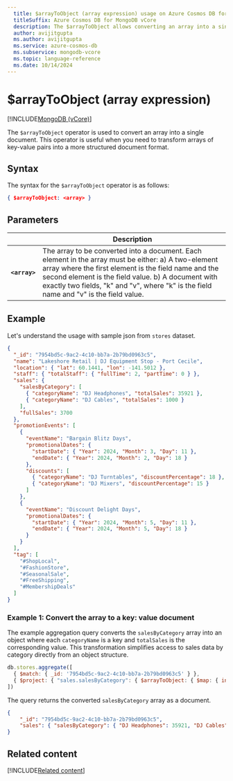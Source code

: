 ```yaml
---
  title: $arrayToObject (array expression) usage on Azure Cosmos DB for MongoDB vCore
  titleSuffix: Azure Cosmos DB for MongoDB vCore
  description: The $arrayToObject allows converting an array into a single document.
  author: avijitgupta
  ms.author: avijitgupta
  ms.service: azure-cosmos-db
  ms.subservice: mongodb-vcore
  ms.topic: language-reference
  ms.date: 10/14/2024
---
```


# $arrayToObject (array expression)

[!INCLUDE[MongoDB (vCore)](~/reusable-content/ce-skilling/azure/includes/cosmos-db/includes/appliesto-mongodb-vcore.md)]

The `$arrayToObject` operator is used to convert an array into a single document. This operator is useful when you need to transform arrays of key-value pairs into a more structured document format.

## Syntax

The syntax for the `$arrayToObject` operator is as follows:

```json
{ $arrayToObject: <array> }
```

## Parameters

| | Description |
| --- | --- |
| **`<array>`**| The array to be converted into a document. Each element in the array must be either: a) A two-element array where the first element is the field name and the second element is the field value. b) A document with exactly two fields, "k" and "v", where "k" is the field name and "v" is the field value.|

## Example

Let's understand the usage with sample json from `stores` dataset.

```json
{
  "_id": "7954bd5c-9ac2-4c10-bb7a-2b79bd0963c5",
  "name": "Lakeshore Retail | DJ Equipment Stop - Port Cecile",
  "location": { "lat": 60.1441, "lon": -141.5012 },
  "staff": { "totalStaff": { "fullTime": 2, "partTime": 0 } },
  "sales": {
    "salesByCategory": [
      { "categoryName": "DJ Headphones", "totalSales": 35921 },
      { "categoryName": "DJ Cables", "totalSales": 1000 }
    ],
    "fullSales": 3700
  },
  "promotionEvents": [
    {
      "eventName": "Bargain Blitz Days",
      "promotionalDates": {
        "startDate": { "Year": 2024, "Month": 3, "Day": 11 },
        "endDate": { "Year": 2024, "Month": 2, "Day": 18 }
      },
      "discounts": [
        { "categoryName": "DJ Turntables", "discountPercentage": 18 },
        { "categoryName": "DJ Mixers", "discountPercentage": 15 }
      ]
    },
    {
      "eventName": "Discount Delight Days",
      "promotionalDates": {
        "startDate": { "Year": 2024, "Month": 5, "Day": 11 },
        "endDate": { "Year": 2024, "Month": 5, "Day": 18 }
      }
    }
  ],
  "tag": [
    "#ShopLocal",
    "#FashionStore",
    "#SeasonalSale",
    "#FreeShipping",
    "#MembershipDeals"
  ]
}
```

### Example 1: Convert the array to a key: value document

The example aggregation query converts the `salesByCategory` array into an object where each `categoryName` is a key and `totalSales` is the corresponding value. This transformation simplifies access to sales data by category directly from an object structure.

```javascript
db.stores.aggregate([
  { $match: { _id: '7954bd5c-9ac2-4c10-bb7a-2b79bd0963c5' } },
  { $project: { "sales.salesByCategory": { $arrayToObject: { $map: { input: "$sales.salesByCategory", as: "item", in: { k: "$$item.categoryName", v: "$$item.totalSales" } } } } } }
])
```

The query returns the converted `salesByCategory` array as a document.

```json
{
    "_id": "7954bd5c-9ac2-4c10-bb7a-2b79bd0963c5",
    "sales": { "salesByCategory": { "DJ Headphones": 35921, "DJ Cables": 1000 } }
}
```

## Related content

[!INCLUDE[Related content](../includes/related-content.md)]
